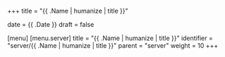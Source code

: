 +++
title = "{{ .Name | humanize | title }}"

date = {{ .Date }}
draft = false

[menu]
  [menu.server]
    title = "{{ .Name | humanize | title }}"
    identifier = "server/{{ .Name | humanize | title }}"
    parent = "server"
    weight = 10
+++


